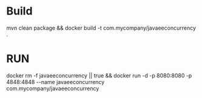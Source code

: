 # Build
mvn clean package && docker build -t com.mycompany/javaeeconcurrency .

# RUN

docker rm -f javaeeconcurrency || true && docker run -d -p 8080:8080 -p 4848:4848 --name javaeeconcurrency com.mycompany/javaeeconcurrency 